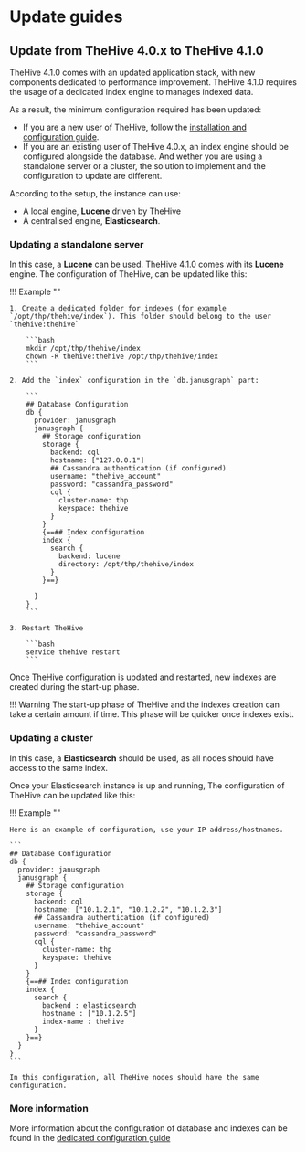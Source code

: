 # Update guides

## Update from TheHive 4.0.x to TheHive 4.1.0

TheHive 4.1.0 comes with an updated application stack, with new components dedicated to performance improvement. TheHive 4.1.0 requires the usage of a dedicated index engine to manages indexed data. 

As a result, the minimum configuration required has been updated:

- If you are a new user of TheHive, follow the [installation and configuration guide](../installation-and-configuration/index.md).
- If you are an existing user of TheHive 4.0.x, an index engine should be configured alongside the database. And wether you are using a standalone server or a cluster, the solution to implement and the configuration to update are different.

According to the setup, the instance can use:

-  A local engine, **Lucene** driven by TheHive
-  A centralised engine, **Elasticsearch**.

### Updating a standalone server

In this case, a **Lucene** can be used. TheHive 4.1.0 comes with its **Lucene** engine. The configuration of TheHive, can be updated like this: 

!!! Example ""

    1. Create a dedicated folder for indexes (for example `/opt/thp/thehive/index`). This folder should belong to the user `thehive:thehive`

        ```bash
        mkdir /opt/thp/thehive/index
        chown -R thehive:thehive /opt/thp/thehive/index
        ```

    2. Add the `index` configuration in the `db.janusgraph` part: 

        ```
        ## Database Configuration
        db {
          provider: janusgraph
          janusgraph {
            ## Storage configuration
            storage {
              backend: cql
              hostname: ["127.0.0.1"]
              ## Cassandra authentication (if configured)
              username: "thehive_account"
              password: "cassandra_password"
              cql {
                cluster-name: thp
                keyspace: thehive
              }
            }
            {==## Index configuration
            index {
              search {
                backend: lucene
                directory: /opt/thp/thehive/index
              }
            }==}

          }
        }
        ```
    
    3. Restart TheHive 

        ```bash
        service thehive restart
        ```


Once TheHive configuration is updated and restarted, new indexes are created during the start-up phase.

!!! Warning
    The start-up phase of TheHive and the indexes creation can take a certain amount if time. This phase will be quicker once indexes exist.


### Updating a cluster

In this case, a **Elasticsearch** should be used, as all nodes should have access to the same index. 

Once your Elasticsearch instance is up and running, The configuration of TheHive can be updated like this: 

!!! Example ""

    Here is an example of configuration, use your IP address/hostnames.

    ```
    ## Database Configuration
    db {
      provider: janusgraph
      janusgraph {
        ## Storage configuration
        storage {
          backend: cql
          hostname: ["10.1.2.1", "10.1.2.2", "10.1.2.3"]
          ## Cassandra authentication (if configured)
          username: "thehive_account"
          password: "cassandra_password"
          cql {
            cluster-name: thp
            keyspace: thehive
          }
        }
        {==## Index configuration
        index {
          search {
            backend : elasticsearch
            hostname : ["10.1.2.5"]
            index-name : thehive
          }
        }==}
      }
    }                
    ```

    In this configuration, all TheHive nodes should have the same configuration.


### More information

More information about the configuration of database and indexes can be found in the [dedicated configuration guide](../installation-and-configuration/architecture/configuration/../../configuration/database.md)